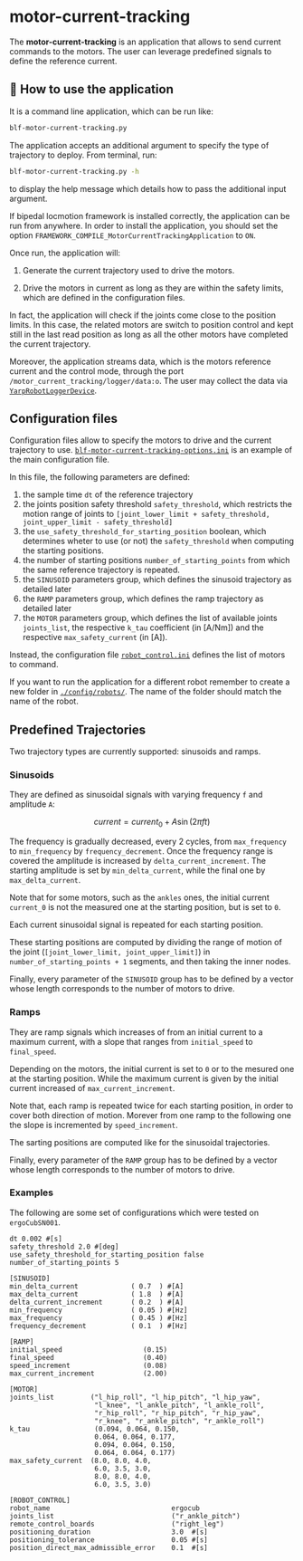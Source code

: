 # motor-current-tracking
The **motor-current-tracking** is an application that allows to send current commands
to the motors. The user can leverage predefined signals to define the reference current.

## 🏃 How to use the application
It is a command line application, which can be run like:

```sh
blf-motor-current-tracking.py
```

The application accepts an additional argument to specify the type of trajectory to deploy.
From terminal, run:

```sh
blf-motor-current-tracking.py -h
```

to display the help message which details how to pass the additional input argument.

If bipedal locmotion framework is installed correctly, the application can be run from anywhere. In order to install the application, you should set the option `FRAMEWORK_COMPILE_MotorCurrentTrackingApplication` to `ON`.

Once run, the application will:

1. Generate the current trajectory used to drive the motors.

2. Drive the motors in current as long as they are within the safety limits, which are defined in the configuration files.

In fact, the application will check if the joints come close to the position limits. In this case, the related motors are switch to position control
and kept still in the last read position as long as all the other motors have completed the current trajectory.

Moreover, the application streams data, which is the motors reference current and the control mode, through the port
`/motor_current_tracking/logger/data:o`. The user may collect the data via [`YarpRobotLoggerDevice`](../../devices/YarpRobotLoggerDevice).

## Configuration files
Configuration files allow to specify the motors to drive and the current trajectory to use.
[`blf-motor-current-tracking-options.ini`](./config/robots/ergoCubSN001/blf-motor-current-tracking-options.ini) is an example of the main configuration file.

In this file, the following parameters are defined:

1. the sample time `dt` of the reference trajectory
2. the joints position safety threshold `safety_threshold`, which restricts the motion range of joints to `[joint_lower_limit + safety_threshold, joint_upper_limit - safety_threshold]`
3. the `use_safety_threshold_for_starting_position` boolean, which determines wheter to use (or not) the `safety_threshold` when computing the starting positions.
4. the number of starting positions `number_of_starting_points` from which the same reference trajectory is repeated.
5. the `SINUSOID` parameters group, which defines the sinusoid trajectory as detailed later
6. the `RAMP` parameters group, which defines the ramp trajectory as detailed later
7. the `MOTOR` parameters group, which defines the list of available joints `joints_list`, the respective `k_tau` coefficient (in [A/Nm]) and the respective `max_safety_current` (in [A]).

Instead, the configuration file [`robot_control.ini`](./config/robots/ergoCubSN001/blf_motor_current_tracking/robot_control.ini) defines the list of motors to command.

If you want to run the application for a different robot remember to create a new folder in
[`./config/robots/`](./config/robots). The name of the folder should match the name of the robot.

## Predefined Trajectories
Two trajectory types are currently supported: sinusoids and ramps.

### Sinusoids

They are defined as sinusoidal signals with varying frequency `f` and amplitude `A`:

```math

current = current_0 + A \sin (2 \pi f t)

```

The frequency is gradually decreased, every 2 cycles, from `max_frequency` to `min_frequency` by `frequency_decrement`.
Once the frequency range is covered the amplitude is increased by `delta_current_increment`.
The starting amplitude is set by `min_delta_current`, while the final one by `max_delta_current`.

Note that for some motors, such as the `ankles` ones, the initial current `current_0` is not the measured one at the starting position, but is set to `0`.

Each current sinusoidal signal is repeated for each starting position.

These starting positions are computed by dividing the range of motion of the joint
(`[joint_lower_limit, joint_upper_limit]`) in `number_of_starting_points + 1` segments, and
then taking the inner nodes.

Finally, every parameter of the `SINUSOID` group has to be defined by a vector whose length corresponds to the number
of motors to drive.


### Ramps

They are ramp signals which increases of from an initial current to a maximum current, with a slope that ranges from `initial_speed` to `final_speed`.

Depending on the motors, the initial current is set to `0` or to the mesured one at the starting position.
While the maximum current is given by the initial current increased of `max_current_increment`.

Note that, each ramp is repeated twice for each starting position, in order to cover both direction of motion.
Morever from one ramp to the following one the slope is incremented by `speed_increment`.

The sarting positions are computed like for the sinusoidal trajectories.

Finally, every parameter of the `RAMP` group has to be defined by a vector whose length corresponds to the number
of motors to drive.

### Examples

The following are some set of configurations which were tested on `ergoCubSN001`.

```
dt 0.002 #[s]
safety_threshold 2.0 #[deg]
use_safety_threshold_for_starting_position false
number_of_starting_points 5

[SINUSOID]
min_delta_current             ( 0.7  ) #[A]
max_delta_current             ( 1.8  ) #[A]
delta_current_increment       ( 0.2  ) #[A]
min_frequency                 ( 0.05 ) #[Hz]
max_frequency                 ( 0.45 ) #[Hz]
frequency_decrement           ( 0.1  ) #[Hz]

[RAMP]
initial_speed                    (0.15)
final_speed                      (0.40)
speed_increment                  (0.08)
max_current_increment            (2.00)

[MOTOR]
joints_list         ("l_hip_roll", "l_hip_pitch", "l_hip_yaw",
                     "l_knee", "l_ankle_pitch", "l_ankle_roll",
                     "r_hip_roll", "r_hip_pitch", "r_hip_yaw",
                     "r_knee", "r_ankle_pitch", "r_ankle_roll")
k_tau                (0.094, 0.064, 0.150,
                     0.064, 0.064, 0.177,
                     0.094, 0.064, 0.150,
                     0.064, 0.064, 0.177)
max_safety_current  (8.0, 8.0, 4.0,
                     6.0, 3.5, 3.0,
                     8.0, 8.0, 4.0,
                     6.0, 3.5, 3.0)

[ROBOT_CONTROL]
robot_name                              ergocub
joints_list                             ("r_ankle_pitch")
remote_control_boards                   ("right_leg")
positioning_duration                    3.0  #[s]
positioning_tolerance                   0.05 #[s]
position_direct_max_admissible_error    0.1  #[s]
```
